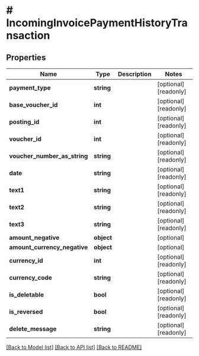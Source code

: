 # # IncomingInvoicePaymentHistoryTransaction

## Properties

Name | Type | Description | Notes
------------ | ------------- | ------------- | -------------
**payment_type** | **string** |  | [optional] [readonly]
**base_voucher_id** | **int** |  | [optional] [readonly]
**posting_id** | **int** |  | [optional] [readonly]
**voucher_id** | **int** |  | [optional] [readonly]
**voucher_number_as_string** | **string** |  | [optional] [readonly]
**date** | **string** |  | [optional] [readonly]
**text1** | **string** |  | [optional] [readonly]
**text2** | **string** |  | [optional] [readonly]
**text3** | **string** |  | [optional] [readonly]
**amount_negative** | **object** |  | [optional]
**amount_currency_negative** | **object** |  | [optional]
**currency_id** | **int** |  | [optional] [readonly]
**currency_code** | **string** |  | [optional] [readonly]
**is_deletable** | **bool** |  | [optional] [readonly]
**is_reversed** | **bool** |  | [optional] [readonly]
**delete_message** | **string** |  | [optional] [readonly]

[[Back to Model list]](../../README.md#models) [[Back to API list]](../../README.md#endpoints) [[Back to README]](../../README.md)
